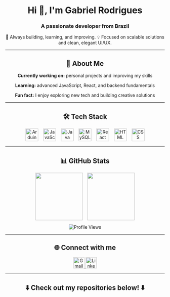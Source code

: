 <h1 align="center">Hi 👋, I'm Gabriel Rodrigues</h1>
<h3 align="center">A passionate developer from Brazil</h3>

<p align="center">🚀 Always building, learning, and improving. 💡 Focused on scalable solutions and clean, elegant UI/UX.</p>

---

<h2 align="center">📌 About Me</h2>
<div align="center">
  <p><b>Currently working on:</b> personal projects and improving my skills</p>
  <p><b>Learning:</b> advanced JavaScript, React, and backend fundamentals</p>
  <p><b>Fun fact:</b> I enjoy exploring new tech and building creative solutions</p>
</div>

---

<h2 align="center">🛠 Tech Stack</h2>
<div align="center">
  <img src="https://skillicons.dev/icons?i=arduino" height="40" alt="Arduino" /> <img width="8" />
  <img src="https://skillicons.dev/icons?i=js" height="40" alt="JavaScript" /> <img width="8" />
  <img src="https://skillicons.dev/icons?i=java" height="40" alt="Java" /> <img width="8" />
  <img src="https://skillicons.dev/icons?i=mysql" height="40" alt="MySQL" /> <img width="8" />
  <img src="https://skillicons.dev/icons?i=react" height="40" alt="React" /> <img width="8" />
  <img src="https://skillicons.dev/icons?i=html" height="40" alt="HTML" /> <img width="8" />
  <img src="https://skillicons.dev/icons?i=css" height="40" alt="CSS" />
</div>

---

<h2 align="center">📊 GitHub Stats</h2>
<div align="center">
  <img src="https://streak-stats.demolab.com?user=gaabrielrodrigues&locale=en&mode=daily&theme=dark&hide_border=true&border_radius=10" height="150" style="margin-right:10px;" />
  <img src="https://github-readme-stats.vercel.app/api?username=gaabrielrodrigues&hide_title=true&hide_rank=false&show_icons=true&include_all_commits=true&count_private=true&disable_animations=false&theme=dark&locale=en&hide_border=true" height="150" />
</div>

<div align="center" style="margin-top: 10px;">
  <img src="https://komarev.com/ghpvc/?username=gaabrielrodrigues&style=flat-square" alt="Profile Views" />
</div>

---

<h2 align="center">🌐 Connect with me</h2>
<div align="center">
  <a href="mailto:xpgabrielrodrigues@gmail.com" target="_blank">
    <img src="https://img.shields.io/static/v1?message=Gmail&logo=gmail&color=D14836&logoColor=white&style=for-the-badge" height="35" alt="Gmail" />
  </a>
  <a href="https://www.linkedin.com/in/gabriel-rodrigues-090b20306" target="_blank">
    <img src="https://img.shields.io/static/v1?message=LinkedIn&logo=linkedin&color=0077B5&logoColor=white&style=for-the-badge" height="35" alt="LinkedIn" />
  </a>
</div>

---

<h2 align="center">⬇️ Check out my repositories below! ⬇️</h2>
